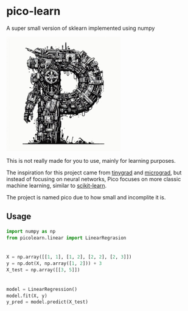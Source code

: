 # pico-learn
A super small version of sklearn implemented using numpy


<img src="https://raw.githubusercontent.com/AxelGard/pico-learn/master/doc/pico.jpeg" alt="drawing" style="width:300px;"/>

This is not really made for you to use, mainly for learning purposes.

The inspiration for this project came from [tinygrad](https://github.com/tinygrad/tinygrad) and [micrograd](https://github.com/karpathy/micrograd), but instead of focusing on neural networks, Pico focuses on more classic machine learning, similar to [scikit-learn](https://github.com/scikit-learn/scikit-learn).

The project is named pico due to how small and incomplite it is. 

## Usage 

```python
import numpy as np
from picolearn.linear import LinearRegrasion 


X = np.array([[1, 1], [1, 2], [2, 2], [2, 3]])
y = np.dot(X, np.array([1, 2])) + 3
X_test = np.array([[3, 5]])


model = LinearRegression()
model.fit(X, y)
y_pred = model.predict(X_test)

```